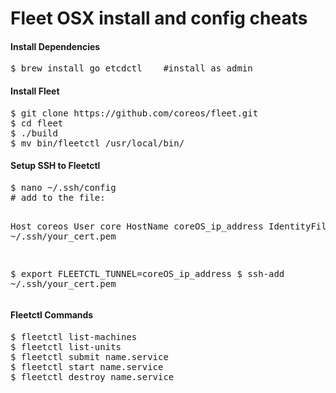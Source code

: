 Fleet OSX install and config cheats
======================================

<h4>Install Dependencies</h4>
<pre>
$ brew install go etcdctl    #install as admin
</pre>

<h4>Install Fleet</h4>
<pre>
$ git clone https://github.com/coreos/fleet.git
$ cd fleet
$ ./build
$ mv bin/fleetctl /usr/local/bin/
</pre>

<h4>Setup SSH to Fleetctl</h4>
<pre>
$ nano ~/.ssh/config
# add to the file:

Host coreos
  User     core
  HostName coreOS_ip_address
  IdentityFile ~/.ssh/your_cert.pem
  
$ export FLEETCTL_TUNNEL=coreOS_ip_address
$ ssh-add ~/.ssh/your_cert.pem
</pre>

<h4>Fleetctl Commands</h4>
<pre>
$ fleetctl list-machines
$ fleetctl list-units
$ fleetctl submit name.service
$ fleetctl start name.service
$ fleetctl destroy name.service





</pre>
